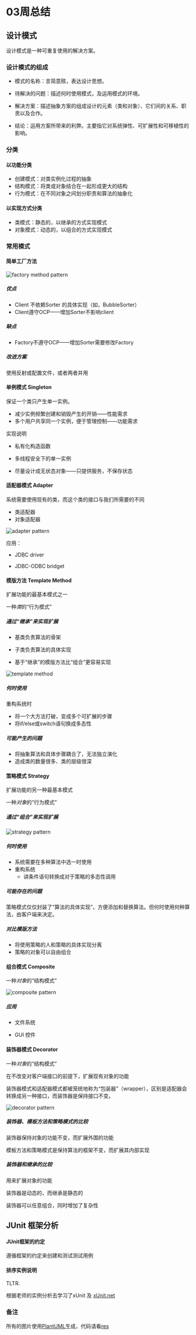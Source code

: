 # 03周总结

## 设计模式

设计模式是一种可重复使用的解决方案。

### 设计模式的组成

- 模式的名称：言简意赅，表达设计思想。

- 待解决的问题：描述何时使用模式，及运用模式的环境。

- 解决方案：描述抽象方案的组成设计的元素（类和对象）、它们间的关系、职责以及合作。

- 结论：运用方案所带来的利弊。主要指它对系统弹性、可扩展性和可移植性的影响。

### 分类

#### 以功能分类

- 创建模式：对类实例化过程的抽象
- 结构模式：将类或对象结合在一起形成更大的结构
- 行为模式：在不同对象之间划分职责和算法的抽象化

#### 以实现方式分类

- 类模式：静态的，以继承的方式实现模式
- 对象模式：动态的，以组合的方式实现模式

### 常用模式

#### 简单工厂方法

![factory method pattern](http://www.plantuml.com/plantuml/png/RP1FIyD04CNlyodUJGNJ3o0bjDeg1Vz0sul7JNQIB6vsm-mK2UftTy5QbFIooxnvlpVCB98QqKFlOJcvDXI3KMK9HEhKC-vDhL56FB5sqH9TOBT_VLpdTxdTK-SiW_j1H_JSLoo9qfiBWn7J8tN6ndSNMZJ69pwXw-SL4TNUf8HT56N1V8xBpVL3z9R3Djehk93bnjICiiG7VMNWzb1Lde_0RFPP7c7QXCIYBeOpFVhvVxSey3Vb1hMmqJnZOZjbJfnqvnq7HL7Y7pJHYKXSsocQ67E9bWEBKRQeHgoMBxJWOFFXwHi0)

##### 优点

- Client 不依赖Sorter 的具体实现（如，BubbleSorter）
- Client遵守OCP——增加Sorter不影响client

##### 缺点

- Factory不遵守OCP——增加Sorter需要修改Factory

##### 改进方案

使用反射或配置文件，或者两者并用

#### 单例模式 Singleton

保证一个类只产生单一实例。

- 减少实例频繁创建和销毁产生的开销——性能需求
- 多个用户共享同一个实例，便于管理控制——功能需求

实现说明

- 私有化构造函数

- 多线程安全下的单一实例

- 尽量设计成无状态对象——只提供服务，不保存状态

#### 适配器模式 Adapter

系统需要使用现有的类，而这个类的接口与我们所需要的不同

- 类适配器
- 对象适配器

![adapter pattern](http://www.plantuml.com/plantuml/png/POwnZSCm40Jpgs8RO0CV21B-yq_Sm0bSKOH9YZYUOGXmyNQWpDbYWvcPXwlvenP4ZfnQwEfEQoAUlH1BrEuqaJr7WhNxYSgwqeQCUsvTJIl6hl5uvfQmQHaKaT-IsHnXmaqjqUK28OJNztTfY1_ejIOHiPnsntOSJaDYewapOZtnj_pBp1O_uMy0)

应用：

- JDBC driver

- JDBC-ODBC bridget

#### 模版方法 Template Method

扩展功能的最基本模式之一

一种*类*的“行为模式”

##### 通过“继承”来实现扩展

- 基类负责算法的骨架

- 子类负责算法的具体实现

- 基于“继承”的模版方法比“组合”更容易实现

![template method](http://www.plantuml.com/plantuml/png/bP51JiGm34NtFeMN8DG5701DALl4XWkuZQUDI9pADaAZOUvEWSwY425DTl7_F-yhtfcJ-bjE6DZYACrCxgm2uD4JumldEP4pFh5F9G1CCJ0kGpzWvjop6jXhb9cKCjf4eRn76N5FoHW0XaHcsFRcIeDttxSZu79ky4Zh-8HbPYMFHMwlhlzHxsgghnL_6YwEqndR5HcKLsnxvbPWMq8z_t19_XUvQJxkjvy0sxTh3kXIP75i_WYWSPmSzwKuAuuiNt0Es1_miNs67KjODle9)

##### 何时使用

重构系统时
- 将一个大方法打破，变成多个可扩展的步骤
- 将if/else或switch语句换成多态性

##### 可能产生的问题

- 将抽象算法和具体步骤耦合了，无法独立演化
- 造成类的数量很多、类的层级很深

#### 策略模式 Strategy

扩展功能的另一种最基本模式

一种*对象*的“行为模式”

##### 通过“组合”来实现扩展

![strategy pattern](http://www.plantuml.com/plantuml/png/XOyzJWGn38Lxd-AL89Ghh7OP6YeAJk1DF9c8_8mShs04t1q1oY9DG-dtVRRrZjrOxL8oWlGKgrlPJBGIMR8iU3PbaxWHBIa8fAoseKWvYtRgBwckh5pG5mxjDTM8cNCN8lAPUyVKgicRuPq0u0x-Ttwi9ZgpbvjR-XpkU7MLESUcoPQoqyVHvguxFw5NyJQI4vpxEFm9Utx_3vzsdAQSf1hSOPGY8arnCSojcIYYLFcM0yuR7avFT9GQBYL_0G00)

##### 何时使用

- 系统需要在多种算法中选一时使用
- 重构系统
  - 讲条件语句转换成对于策略的多态性调用

##### 可能存在的问题

策略模式仅仅封装了“算法的具体实现”，方便添加和替换算法。但何时使用何种算法，由客户端来决定。

##### 对比模版方法

- 将使用策略的人和策略的具体实现分离
- 策略的对象可以自由组合

#### 组合模式 Composite

一种*对象*的“结构模式”

![composite pattern](http://www.plantuml.com/plantuml/png/RL3TQlCm3BtNK-YovVlI1oWbT7Gm1eD1jps0coYfgMq5Is4hxTvzJjZcaDLtEZe_nzgAcgYzTw1M7U6EVSTYbG2EjYOat-aPFVa3HG4vsT2PQ3pAqTJyRaEBZN6IsD2PwcHQme-tO1Kl09XUvOm8lf8eRZQuUFp_mAwciETwYJOenSPKX6MP-FZz_c7imw1OB4ViSsRqqbiblCpXdP4RwBuFWU8DdAHtEk3Z8h0IAdV8pIHZdQ-HMGTMPP-8ENMDJsGQW6Gs9YHPg29LcdiDkzzfjRgMenfo5XV579lnqbXEkiFaUqdwOxuUhYVmfq5HN3C98DhsgDWmQvAtb4oCKes7CzxVFSEMGjrxzmK0)

##### 应用

- 文件系统

- GUI 控件

#### 装饰器模式 Decorator

一种*对象*的“结构模式”

在不改变对客户端接口的前提下，扩展现有对象的功能

装饰器模式和适配器模式都被笼统地称为“包装器”（wrapper），区别是适配器会转换成另一种接口，而装饰器是保持接口不变。

![decorator pattern](http://www.plantuml.com/plantuml/png/ZOxTIWGn34RlynIvLAIl8Bkwzpv3jitC5Dkaf1baKD_T7zI2ex2zRCvtE8VkPBxM0fwzC9uugf6h0ImvCN9jlc7bUcRhq1-pD3Ags1TA-fHbnebAPu1Og7UyrzfKM1oV0T_V3MfZ8yygLzVmEZ29nj4lmqVK5nOmVW__dktz8RpSZZeOndyF6iBu7yeVuFWv7Mrxukut0PRdnN5ITJQSMJwYEU5vmzFn0GuiQQtb3G00)

##### 装饰器、模板方法和策略模式的比较

装饰器保持对象的功能不变，而扩展外围的功能

模板方法和策略模式是保持算法的框架不变，而扩展其内部实现

##### 装饰器和继承的比较

用来扩展对象的功能

装饰器是动态的，而继承是静态的

装饰器可以任意组合，同时增加了复杂性

## JUnit 框架分析

#### JUnit框架的约定

遵循框架的约定来创建和测试测试用例

#### 排序实例说明

TLTR.


根据老师的实例分析去学习了xUnit 及 [xUnit.net](https://xunit.net/)

### 备注

所有的图片使用[PlantUML](http://www.plantuml.com/)生成，代码请看[res](./res)

